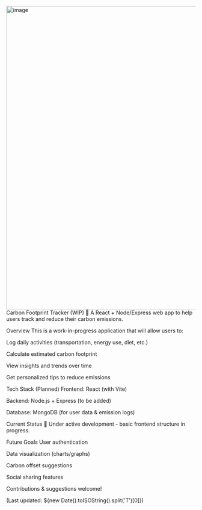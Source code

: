 <img width="714" height="806" alt="image" src="https://github.com/user-attachments/assets/eb65c69c-5cdb-4751-bff5-1141d82470cc" />Carbon Footprint Tracker (WIP)
🌱 A React + Node/Express web app to help users track and reduce their carbon emissions.

Overview
This is a work-in-progress application that will allow users to:

Log daily activities (transportation, energy use, diet, etc.)

Calculate estimated carbon footprint

View insights and trends over time

Get personalized tips to reduce emissions

Tech Stack (Planned)
Frontend: React (with Vite)

Backend: Node.js + Express (to be added)

Database: MongoDB (for user data & emission logs)

Current Status
🚧 Under active development - basic frontend structure in progress.

Future Goals
User authentication

Data visualization (charts/graphs)

Carbon offset suggestions

Social sharing features

Contributions & suggestions welcome!

(Last updated: ${new Date().toISOString().split('T')[0]})
